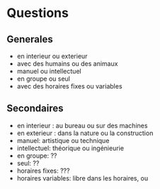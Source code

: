 # Questions

## Generales

- en interieur ou exterieur
- avec des humains ou des animaux
- manuel ou intellectuel
- en groupe ou seul
- avec des horaires fixes ou variables


## Secondaires
- en interieur : au bureau ou sur des machines
- en exterieur : dans la nature ou la construction
- manuel: artistique ou technique
- intellectuel: théorique ou ingénieurie
- en groupe: ??
- seul: ??
- horaires fixes: ???
- horaires variables: libre dans les horaires, ou 
